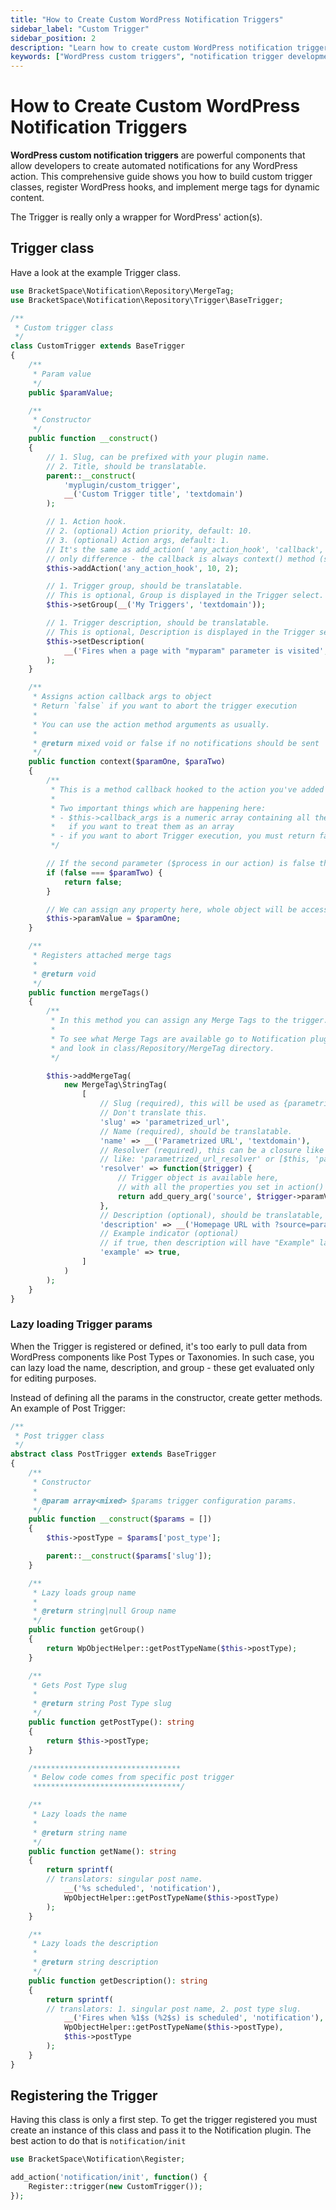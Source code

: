 ```yaml
---
title: "How to Create Custom WordPress Notification Triggers"
sidebar_label: "Custom Trigger"
sidebar_position: 2
description: "Learn how to create custom WordPress notification triggers with PHP classes. Complete guide to registering triggers, hooks, merge tags and context methods."
keywords: ["WordPress custom triggers", "notification trigger development", "PHP trigger class", "WordPress hooks", "notification plugin API", "custom post type triggers", "merge tags", "trigger registration"]
---
```


# How to Create Custom WordPress Notification Triggers

**WordPress custom notification triggers** are powerful components that allow developers to create automated notifications for any WordPress action. This comprehensive guide shows you how to build custom trigger classes, register WordPress hooks, and implement merge tags for dynamic content.

The Trigger is really only a wrapper for WordPress' action(s). 

## Trigger class

Have a look at the example Trigger class.

```php
use BracketSpace\Notification\Repository\MergeTag;
use BracketSpace\Notification\Repository\Trigger\BaseTrigger;

/**
 * Custom trigger class
 */
class CustomTrigger extends BaseTrigger
{
    /**
     * Param value
     */
    public $paramValue;

    /**
     * Constructor
     */
    public function __construct()
    {
        // 1. Slug, can be prefixed with your plugin name.
        // 2. Title, should be translatable.
        parent::__construct(
            'myplugin/custom_trigger',
            __('Custom Trigger title', 'textdomain')
        );

        // 1. Action hook.
        // 2. (optional) Action priority, default: 10.
        // 3. (optional) Action args, default: 1.
        // It's the same as add_action( 'any_action_hook', 'callback', 10, 2 ) with
        // only difference - the callback is always context() method (see below).
        $this->addAction('any_action_hook', 10, 2);

        // 1. Trigger group, should be translatable.
        // This is optional, Group is displayed in the Trigger select.
        $this->setGroup(__('My Triggers', 'textdomain'));

        // 1. Trigger description, should be translatable.
        // This is optional, Description is displayed in the Trigger select.
        $this->setDescription(
            __('Fires when a page with "myparam" parameter is visited', 'textdomain')
        );
    }

    /**
     * Assigns action callback args to object
     * Return `false` if you want to abort the trigger execution
     *
     * You can use the action method arguments as usually.
     *
     * @return mixed void or false if no notifications should be sent
     */
    public function context($paramOne, $paraTwo)
    {
        /**
         * This is a method callback hooked to the action you've added in the Constructor.
         *
         * Two important things which are happening here:
         * - $this->callback_args is a numeric array containing all the callback parameters
         *   if you want to treat them as an array
         * - if you want to abort Trigger execution, you must return false here
         */

        // If the second parameter ($process in our action) is false then abort, no carriers will be processed.
        if (false === $paramTwo) {
            return false;
        }

        // We can assign any property here, whole object will be accessible in Merge Tag resolver.
        $this->paramValue = $paramOne;
    }

    /**
     * Registers attached merge tags
     *
     * @return void
     */
    public function mergeTags()
    {
        /**
         * In this method you can assign any Merge Tags to the trigger.
         *
         * To see what Merge Tags are available go to Notification plugin's core
         * and look in class/Repository/MergeTag directory.
         */

        $this->addMergeTag(
            new MergeTag\StringTag(
                [
                    // Slug (required), this will be used as {parametrized_url} value.
                    // Don't translate this.
                    'slug' => 'parametrized_url',
                    // Name (required), should be translatable.
                    'name' => __('Parametrized URL', 'textdomain'),
                    // Resolver (required), this can be a closure like below or function name
                    // like: 'parametrized_url_resolver' or [$this, 'parametrized_url_resolver'].
                    'resolver' => function($trigger) {
                        // Trigger object is available here,
                        // with all the properties you set in action() method.
                        return add_query_arg('source', $trigger->paramValue, site_url());
                    },
                    // Description (optional), should be translatable, default: ''.
                    'description' => __('Homepage URL with ?source=param', 'textdomain'),
                    // Example indicator (optional)
                    // if true, then description will have "Example" label, default: false.
                    'example' => true,
                ]
            )
        );
    }
}
```

### Lazy loading Trigger params

When the Trigger is registered or defined, it's too early to pull data from WordPress components like Post Types or Taxonomies. In such case, you can lazy load the name, description, and group - these get evaluated only for editing purposes.

Instead of defining all the params in the constructor, create getter methods. An example of Post Trigger:

```php
/**
 * Post trigger class
 */
abstract class PostTrigger extends BaseTrigger
{
    /**
     * Constructor
     *
     * @param array<mixed> $params trigger configuration params.
     */
    public function __construct($params = [])
    {
        $this->postType = $params['post_type'];

        parent::__construct($params['slug']);
    }

    /**
     * Lazy loads group name
     *
     * @return string|null Group name
     */
    public function getGroup()
    {
        return WpObjectHelper::getPostTypeName($this->postType);
    }

    /**
     * Gets Post Type slug
     *
     * @return string Post Type slug
     */
    public function getPostType(): string
    {
        return $this->postType;
    }

    /*********************************
     * Below code comes from specific post trigger
     *********************************/

    /**
     * Lazy loads the name
     *
     * @return string name
     */
    public function getName(): string
    {
        return sprintf(
        // translators: singular post name.
            __('%s scheduled', 'notification'),
            WpObjectHelper::getPostTypeName($this->postType)
        );
    }

    /**
     * Lazy loads the description
     *
     * @return string description
     */
    public function getDescription(): string
    {
        return sprintf(
        // translators: 1. singular post name, 2. post type slug.
            __('Fires when %1$s (%2$s) is scheduled', 'notification'),
            WpObjectHelper::getPostTypeName($this->postType),
            $this->postType
        );
    }
}
```

## Registering the Trigger

Having this class is only a first step. To get the trigger registered you must create an instance of this class and pass it to the Notification plugin. The best action to do that is `notification/init`

```php
use BracketSpace\Notification\Register;

add_action('notification/init', function() {
    Register::trigger(new CustomTrigger());
});
```
